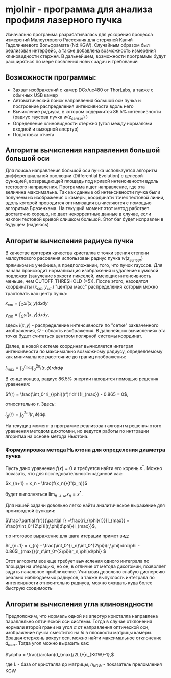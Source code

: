 # mjolnir - программа для анализа профиля лазерного пучка

Изначально программа разрабатывалась для ускорения процесса измерений Малоуглового Рассеяния для стержней Калий Гадолиниевого Вольфрамата (Nd:KGW). Случайным образом 
был реализован интерфейс, а также добавлена возможность измерения клиновидности стержня. В дальнейшем, возможности программы будут расширяться по мере появления новых задач и требований

## Возможности программы:
- Захват изображений с камер DCx/uc480 от ThorLabs, а также с обычных USB камер
- Автоматический поиск направления большой оси пучка и построение распределения интенсивности вдоль него
- Вычисление радиуса, в котором содержится 86.5% интенсивности (радиус гаусова пучка $w(z_{sensor})$ )
- Определение клиновидности стержня (угол между нормалями входной и выходной апертур)
- Подготовка отчета

## Алгоритм вычисления направления большой большой оси
Для поиска направления большой оси пучка используется алгоритм дифференциальной эволюции (Differential Evolution) c целевой функцией, возвращающей площадь под кривой интенсивности вдоль 
тестового направления. Программа ищет направление, где эта величина максимальна. Так как данные об интенсивности пучка были получены из изображения с камеры, координаты точек тестовой линии, вдоль которой проводится оптимизация вычисляются с помощью
алгоритма Брэзенхэма. На текущий момент этот метод работает достаточно хорошо, но дает некорректные данные в случае, если наклон тестовой кривой слишком большой. Этот баг будет исправлен
в будущем (надеюсь)

## Алгоритм вычисления радиуса пучка
В качестве критерия качества кристалла с точки зрения степени малоуглового рассеяния использован радиус пучка $w(z_{sensor})$ прямиком из учебника, в предположении, того, что пучок гауссов.
Для начала происходит нормализация изображения и удаление шумовой подложки (зануление яркости пикселей, имеющих интенсивность меньше, чем CUTOFF_THRESHOLD (=5)). 
После этого, находятся координаты $(x_{cm},y_{cm})$ "центра масс" распределения который можно трактовать как центр пучка:

$x_{cm} = \int_\Omega xi(x,y)dxdy$

$y_{cm} = \int_\Omega yi(x,y)dxdy,$

здесь $i(x,y)$ - распределение интенсивности по "сетке" захваченного изображения, $\Omega$ - область изображения. В дальнейших вычислениях эта точка будет считаться центром полярной системы координат.

Далее, в новой системе координат вычисляется интеграл интенсивности по максимально возможному 
радиусу, определяемому как минимальное расстояние до границ изображения:

$I_{max} = \int_0^{r_{max}}\int_0^{2\pi}i(r,\phi)rdrd\phi$ 

В конце концов, радиус 86.5% энергии находится  помощью решения уравнения:

$f(r) = \frac{\int_0^ri_{\phi}(r')r'dr'}{I_{max}} - 0.865 = 0$,

относительно $r$. Здесь:

$i_{\phi}(r) = \int_0^{2\pi}i(r,\phi)d\phi$.

На текущиц момент в программе реализован алгоритм решения этого уравнения методом дихотомии, но ведутся работы по интграции лгоритма на основе метода Ньютона.

### Формулировка метода Ньютона для определения диаметра пучка
Пусть дано уравнение $f(x) = 0$ и требуется найти его корень $x^*$. Можно показать, что для последовательности заданной как:

$x_{n+1} = x_n - \frac{f(x_n)}{f'(x_n)}$

будет выполняться $\lim_{n \to \infty}x_n=x^*$. 

Для нашей задачи довольно легко найти аналитическое выражение для производной функции:

$\frac{\partial f(r)}{\partial r} =\frac{ri_{\phi}(r)}{I_{max}}  = \frac{r\int_0^{2\pi}i(r,\phi)d\phi}{I_{max}}$, 

т.о итоговое выражение для шага итерации примет вид:

$r_{n+1} = r_{n} - \frac{\int_0^{r_n}\int_0^{2\pi}i(r,\phi)rdrd\phi - 0.865I_{max}}{r_n\int_0^{2\pi}i(r_n,\phi)d\phi} $

Этот алгоритм все еще требует вычисления одного интеграла по площади на итерацию, но он, в отличие от метода дихотомии, позволяет задать начальное приближение. Учитывая довольно слабую дисперсию реально наблюдаемых радиусов, а также выпуклость интеграла по интенсивности относительно радиуса, можно ожидать куда более быструю сходимость
## Алгоритм вычисления угла клиновидности
Предположим, что нормаль одной из апертур кристалла направлена параллельно оптической оси системы. Тогда в случае отклонения нормали второй грани на угол $\alpha$ от направления 
оптической оси, изображение пучка сместится на $\delta l$ в плоскости матрицы камеры. Вращая стержень вокруг оси, можно найти максимальное отклонение $d_{max}$. Тогда угол можно выразить как:

$\alpha = \frac{\arctan(d_{max}/2L)}{n_{KGW}-1},$

где $L$ - база от кристалла до матрицы, $n_{KGW}$ - показатель преломления KGW
